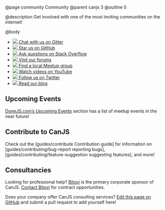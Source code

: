 @page community Community
@parent canjs 3
@outline 0

@description
Get involved with one of the most inviting communities on the internet!

@body

<ul class="icon-list">
  <li>
    <a href="https://gitter.im/canjs/canjs" target="_blank">
      <img src="../docs/images/community/icon-gittr-gray.svg">
      Chat with us on Gitter
    </a>
  </li>
  <li>
    <a href="https://github.com/canjs/canjs" target="_blank">
      <img src="../docs/images/community/icon-github-gray.svg">
      Star us on GitHub
    </a>
  </li>
  <li>
    <a href="http://stackoverflow.com/search?q=canjs" target="_blank">
      <img src="../docs/images/community/icon-stackoverflow-gray.svg">
      Ask questions on Stack Overflow
    </a>
  </li>
  <li>
    <a href="http://forums.donejs.com/c/canjs" target="_blank">
      <img src="../docs/images/community/icon-forums-gray.svg">
      Visit our forums
    </a>
  </li>
  <li>
    <a href="https://www.meetup.com/find/?keywords=canjs&radius=Infinity" target="_blank">
      <img src="../docs/images/community/icon-meetup-gray.svg">
      Find a local Meetup group
    </a>
  </li>
  <li>
    <a href="https://www.youtube.com/channel/UCM_xC8UOHt2ay5wz-3gotmg" target="_blank">
      <img src="../docs/images/community/icon-youtube-gray.svg">
      Watch videos on YouTube
    </a>
  </li>
  <li>
    <a href="https://twitter.com/canjs" target="_blank">
      <img src="../docs/images/community/icon-twitter-gray.svg">
      Follow us on Twitter
    </a>
  </li>
  <li>
    <a href="https://www.bitovi.com/blog/topic/canjs" target="_blank">
      <img src="../docs/images/community/icon-rss-gray.svg">
      Read our blog
    </a>
  </li>
</ul>

## Upcoming Events

[DoneJS.com’s Upcoming Events](https://donejs.com/community.html#events) section has a list of meetup events in the near future!

## Contribute to CanJS

Check out the [guides/contribute Contribution guide] for information on [guides/contributing/bug-report reporting bugs], [guides/contributing/feature-suggestion suggesting features], and more!

## Consultancies

Looking for professional help? [Bitovi](https://www.bitovi.com) is the primary corporate sponsor of CanJS. [Contact Bitovi](https://www.bitovi.com/contact) for contract opportunities.

Does your company offer CanJS consulting services? [Edit this page on GitHub](https://github.com/canjs/canjs/edit/master/docs/can-canjs/community.md) and submit a pull request to add yourself here!
